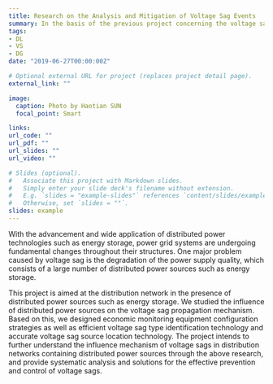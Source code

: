 ```yaml
---
title: Research on the Analysis and Mitigation of Voltage Sag Events
summary: In the basis of the previous project concerning the voltage sag moinitoring, we made several improvements in the relating location and identification techniques.
tags:
- DL
- VS
- DG
date: "2019-06-27T00:00:00Z"

# Optional external URL for project (replaces project detail page).
external_link: ""

image:
  caption: Photo by Haotian SUN
  focal_point: Smart

links:
url_code: ""
url_pdf: ""
url_slides: ""
url_video: ""

# Slides (optional).
#   Associate this project with Markdown slides.
#   Simply enter your slide deck's filename without extension.
#   E.g. `slides = "example-slides"` references `content/slides/example-slides.md`.
#   Otherwise, set `slides = ""`.
slides: example
---
```


With the advancement and wide application of distributed power technologies such as energy storage, power grid systems are undergoing fundamental changes throughout their structures. One major problem caused by voltage sag is the degradation of the power supply quality,  which consists of a large number of distributed power sources such as energy storage.  

This project is aimed at the distribution network in the presence of distributed power sources such as energy storage. We studied the influence of distributed power sources on the voltage sag propagation mechanism. Based on this, we designed economic monitoring equipment configuration strategies as well as efficient voltage sag type identification technology and accurate voltage sag source location technology. The project intends to further understand the influence mechanism of voltage sags in distribution networks containing distributed power sources through the above research, and provide systematic analysis and solutions for the effective prevention and control of voltage sags.
